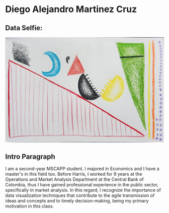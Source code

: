 # Diego Alejandro Martinez Cruz

## Data Selfie:

![Screenshot](data_selfie.jpg)

## Intro Paragraph

I am a second-year MSCAPP student. I majored in Economics and I have a master's in this field too. Before Harris, I worked for 9 years at the Operations and Market Analysis Department at the Central Bank of Colombia, thus I have gained professional experience in the public sector, specifically in market analysis. In this regard, I recognize the importance of data visualization techniques that contribute to the agile transmission of ideas and concepts and to timely decision-making, being my primary motivation in this class.